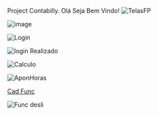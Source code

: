 Project Contabilly.
Olá Seja Bem Vindo!
![TelasFP](https://github.com/CarlosEnglerADS/Projeto-FolhaPG/assets/125681322/fdfb178d-a671-469c-be2c-d999451cfaa3)



![image](https://github.com/CarlosEnglerADS/Projeto-FolhaPG/assets/125681322/236eaba4-62fe-4462-aae9-d0aae1070a31)



![Login](https://github.com/CarlosEnglerADS/Projeto-FolhaPG/assets/125681322/a9d697ed-8cd4-4b60-a008-c76f298beeb6)



![login Realizado](https://github.com/CarlosEnglerADS/Projeto-FolhaPG/assets/125681322/dc50f001-8997-4e7f-bbaf-1b3908cbb72d)



![Calculo](https://github.com/CarlosEnglerADS/Projeto-FolhaPG/assets/125681322/cce98aca-38fd-4a06-a180-e7f301ea03c4)



![AponHoras](https://github.com/CarlosEnglerADS/Projeto-FolhaPG/assets/125681322/71de5b6a-0da0-4fad-80fb-71eeaba72338)


[Cad Func](https://github.com/CarlosEnglerADS/Projeto-FolhaPG/assets/125681322/eaa58faf-8010-462d-81f9-f098d7c9e3a2)


![Func desli](https://github.com/CarlosEnglerADS/Projeto-FolhaPG/assets/125681322/083bdd2b-aa44-4b52-a637-33b4ee5b363a)


